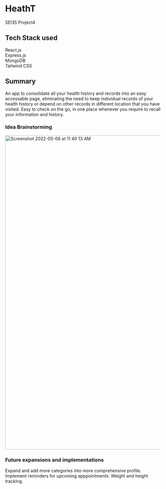 # HeathT
SEI35 Project4

## Tech Stack used
React.js  
Express.js  
MongoDB  
Tailwind CSS

## Summary
An app to consolidate all your health history and records into an easy accessable page, eliminating the need to keep individual records of your health history or depend on other records in different location that you have visited.
Easy to check on the go, in one place whenever you require to recall your information and history.

### Idea Brainstorming
<img width="1014" alt="Screenshot 2022-05-06 at 11 40 13 AM" src="https://user-images.githubusercontent.com/82674933/167063253-15abedbe-af32-4be1-937f-87876431b9ec.png">

### Future expansions and implementations
Expand and add more categories into more comprehensive profile.  Implement reminders for upcoming apppointments.  Weight and height tracking.  
